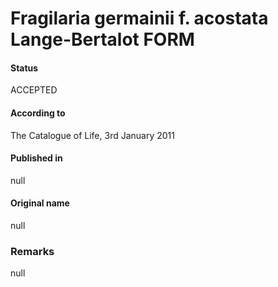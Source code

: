 Fragilaria germainii f. acostata Lange-Bertalot FORM
=======

#### Status
ACCEPTED

#### According to
The Catalogue of Life, 3rd January 2011

#### Published in
null

#### Original name
null

### Remarks
null